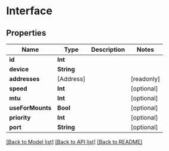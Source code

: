 # Interface

## Properties

Name | Type | Description | Notes
------------ | ------------- | ------------- | -------------
**id** | **Int** |  | 
**device** | **String** |  | 
**addresses** | [Address] |  | [readonly] 
**speed** | **Int** |  | [optional] 
**mtu** | **Int** |  | [optional] 
**useForMounts** | **Bool** |  | [optional] 
**priority** | **Int** |  | [optional] 
**port** | **String** |  | [optional] 

[[Back to Model list]](../#documentation-for-models) [[Back to API list]](../#documentation-for-api-endpoints) [[Back to README]](../)


